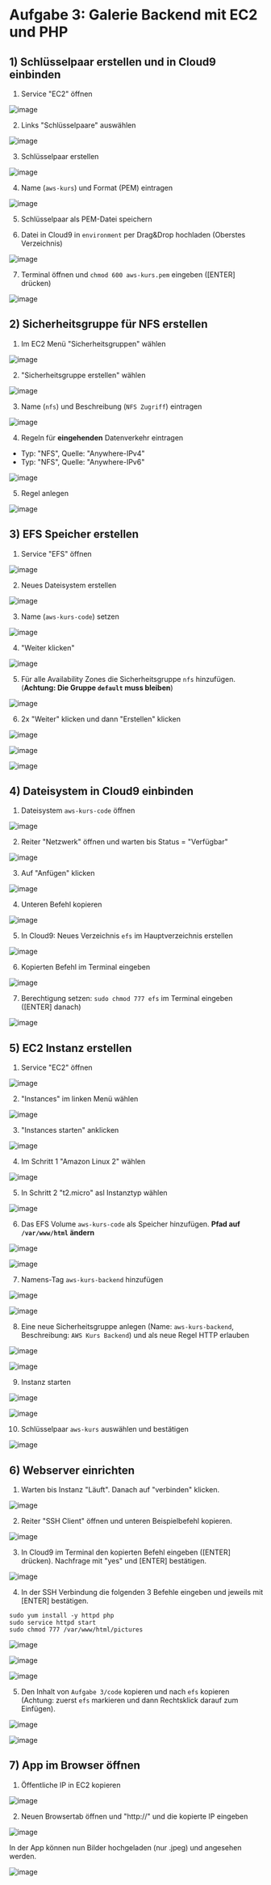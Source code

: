 # Aufgabe 3: Galerie Backend mit EC2 und PHP


## 1) Schlüsselpaar erstellen und in Cloud9 einbinden

1. Service "EC2" öffnen

![image](_img/ec2-key-1.png)

2. Links "Schlüsselpaare" auswählen

![image](_img/ec2-key-2.png)

3. Schlüsselpaar erstellen

![image](_img/ec2-key-3.png)

4. Name (`aws-kurs`) und Format (PEM) eintragen

![image](_img/ec2-key-4.png)

5. Schlüsselpaar als PEM-Datei speichern

6. Datei in Cloud9 in `environment` per Drag&Drop hochladen (Oberstes Verzeichnis)

![image](_img/ec2-key-5.png)

7. Terminal öffnen und `chmod 600 aws-kurs.pem` eingeben ([ENTER] drücken)

![image](_img/ec2-key-6.png)


## 2) Sicherheitsgruppe für NFS erstellen

1. Im EC2 Menü "Sicherheitsgruppen" wählen

![image](_img/efs-secgroup-1.png)

2. "Sicherheitsgruppe erstellen" wählen

![image](_img/efs-secgroup-2.png)

3. Name (`nfs`) und Beschreibung (`NFS Zugriff`) eintragen

![image](_img/efs-secgroup-3.png)

4. Regeln für **eingehenden** Datenverkehr eintragen
  - Typ: "NFS", Quelle: "Anywhere-IPv4"
  - Typ: "NFS", Quelle: "Anywhere-IPv6"

![image](_img/efs-secgroup-4.png)

5. Regel anlegen

![image](_img/efs-secgroup-5.png)


## 3) EFS Speicher erstellen

1. Service "EFS" öffnen

![image](_img/efs-1.png)

2. Neues Dateisystem erstellen

![image](_img/efs-2.png)

3. Name (`aws-kurs-code`) setzen

![image](_img/efs-3.png)

4. "Weiter klicken"

![image](_img/efs-4.png)

5. Für alle Availability Zones die Sicherheitsgruppe `nfs` hinzufügen. (**Achtung: Die Gruppe `default` muss bleiben**)

![image](_img/efs-5.png)

6. 2x "Weiter" klicken und dann "Erstellen" klicken

![image](_img/efs-6.png)

![image](_img/efs-7.png)

![image](_img/efs-8.png)


## 4) Dateisystem in Cloud9 einbinden

1. Dateisystem `aws-kurs-code` öffnen

![image](_img/efs-mount-1.png)

2. Reiter "Netzwerk" öffnen und warten bis Status = "Verfügbar"

![image](_img/efs-mount-2.png)

3. Auf "Anfügen" klicken

![image](_img/efs-mount-3.png)

4. Unteren Befehl kopieren

![image](_img/efs-mount-4.png)

5. In Cloud9: Neues Verzeichnis `efs` im Hauptverzeichnis erstellen

![image](_img/efs-mount-5.png)

6. Kopierten Befehl im Terminal eingeben

![image](_img/efs-mount-6.png)

7. Berechtigung setzen: `sudo chmod 777 efs` im Terminal eingeben ([ENTER] danach)

![image](_img/efs-mount-7.png)


## 5) EC2 Instanz erstellen

1. Service "EC2" öffnen

![image](_img/ec2-1.png)

2. "Instances" im linken Menü wählen

![image](_img/ec2-2.png)

3. "Instances starten" anklicken

![image](_img/ec2-3.png)

4. Im Schritt 1 "Amazon Linux 2" wählen

![image](_img/ec2-4.png)

5. In Schritt 2 "t2.micro" asl Instanztyp wählen

![image](_img/ec2-5.png)

6. Das EFS Volume `aws-kurs-code` als Speicher hinzufügen. **Pfad auf `/var/www/html` ändern**

![image](_img/ec2-6.png)

![image](_img/ec2-7.png)

7. Namens-Tag `aws-kurs-backend` hinzufügen

![image](_img/ec2-8.png)

![image](_img/ec2-9.png)

8. Eine neue Sicherheitsgruppe anlegen (Name: `aws-kurs-backend`, Beschreibung: `AWS Kurs Backend`) und als neue Regel HTTP erlauben

![image](_img/ec2-10.png)

![image](_img/ec2-11.png)

9. Instanz starten

![image](_img/ec2-12.png)

![image](_img/ec2-13.png)

10. Schlüsselpaar `aws-kurs` auswählen und bestätigen

![image](_img/ec2-14.png)


## 6) Webserver einrichten

1. Warten bis Instanz "Läuft". Danach auf "verbinden" klicken.

![image](_img/ec2-setup-1.png)

2. Reiter "SSH Client" öffnen und unteren Beispielbefehl kopieren.

![image](_img/ec2-setup-2.png)

3. In Cloud9 im Terminal den kopierten Befehl eingeben ([ENTER] drücken). Nachfrage mit "yes" und [ENTER] bestätigen.

![image](_img/ec2-setup-3.png)

4. In der SSH Verbindung die folgenden 3 Befehle eingeben und jeweils mit [ENTER] bestätigen.

```
sudo yum install -y httpd php
sudo service httpd start
sudo chmod 777 /var/www/html/pictures
```

![image](_img/ec2-setup-4.png)

![image](_img/ec2-setup-5.png)

![image](_img/ec2-setup-6.png)

5. Den Inhalt von `Aufgabe 3/code` kopieren und nach `efs` kopieren (Achtung: zuerst `efs` markieren und dann Rechtsklick darauf zum Einfügen).

![image](_img/ec2-setup-7.png)

![image](_img/ec2-setup-8.png)


## 7) App im Browser öffnen

1. Öffentliche IP in EC2 kopieren

![image](_img/app-1.png)

2. Neuen Browsertab öffnen und "http://" und die kopierte IP eingeben

![image](_img/app-2.png)

In der App können nun Bilder hochgeladen (nur .jpeg) und angesehen werden.

![image](_img/app-3.png)
